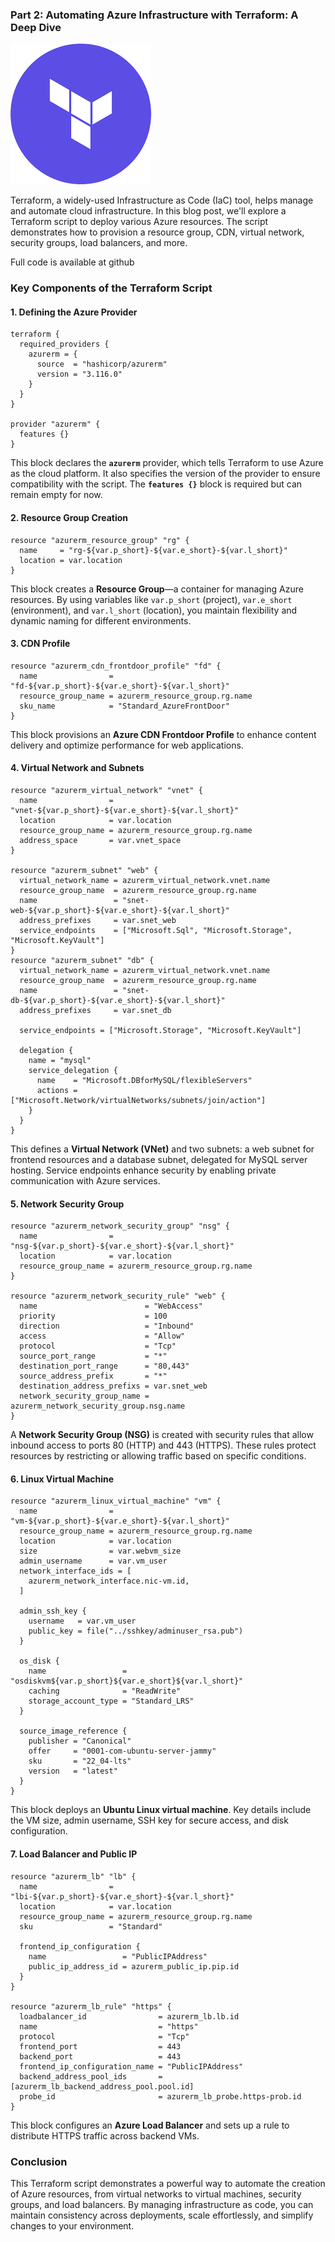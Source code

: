 ### Part 2: Automating Azure Infrastructure with Terraform: A Deep Dive

![Architecture](../images/terraform.png)

Terraform, a widely-used Infrastructure as Code (IaC) tool, helps manage and automate cloud infrastructure. In this blog post, we'll explore a Terraform script to deploy various Azure resources. The script demonstrates how to provision a resource group, CDN, virtual network, security groups, load balancers, and more.

Full code is available at github

### Key Components of the Terraform Script

#### 1. **Defining the Azure Provider**
```
terraform {
  required_providers {
    azurerm = {
      source  = "hashicorp/azurerm"
      version = "3.116.0"
    }
  }
}

provider "azurerm" {
  features {}
}
```
This block declares the **`azurerm`** provider, which tells Terraform to use Azure as the cloud platform. It also specifies the version of the provider to ensure compatibility with the script. The **`features {}`** block is required but can remain empty for now.

#### 2. **Resource Group Creation**
```
resource "azurerm_resource_group" "rg" {
  name     = "rg-${var.p_short}-${var.e_short}-${var.l_short}"
  location = var.location
}
```
This block creates a **Resource Group**—a container for managing Azure resources. By using variables like `var.p_short` (project), `var.e_short` (environment), and `var.l_short` (location), you maintain flexibility and dynamic naming for different environments.

#### 3. **CDN Profile**
```
resource "azurerm_cdn_frontdoor_profile" "fd" {
  name                = "fd-${var.p_short}-${var.e_short}-${var.l_short}"
  resource_group_name = azurerm_resource_group.rg.name
  sku_name            = "Standard_AzureFrontDoor"
}
``` 
This block provisions an **Azure CDN Frontdoor Profile** to enhance content delivery and optimize performance for web applications.

#### 4. **Virtual Network and Subnets**
```
resource "azurerm_virtual_network" "vnet" {
  name                = "vnet-${var.p_short}-${var.e_short}-${var.l_short}"
  location            = var.location
  resource_group_name = azurerm_resource_group.rg.name
  address_space       = var.vnet_space
}

resource "azurerm_subnet" "web" {
  virtual_network_name = azurerm_virtual_network.vnet.name
  resource_group_name  = azurerm_resource_group.rg.name
  name                 = "snet-web-${var.p_short}-${var.e_short}-${var.l_short}"
  address_prefixes     = var.snet_web
  service_endpoints    = ["Microsoft.Sql", "Microsoft.Storage", "Microsoft.KeyVault"]
}
resource "azurerm_subnet" "db" {
  virtual_network_name = azurerm_virtual_network.vnet.name
  resource_group_name  = azurerm_resource_group.rg.name
  name                 = "snet-db-${var.p_short}-${var.e_short}-${var.l_short}"
  address_prefixes     = var.snet_db

  service_endpoints = ["Microsoft.Storage", "Microsoft.KeyVault"]

  delegation {
    name = "mysql"
    service_delegation {
      name    = "Microsoft.DBforMySQL/flexibleServers"
      actions = ["Microsoft.Network/virtualNetworks/subnets/join/action"]
    }
  }
}
```

This defines a **Virtual Network (VNet)** and two subnets: a web subnet for frontend resources and a database subnet, delegated for MySQL server hosting. Service endpoints enhance security by enabling private communication with Azure services.

#### 5. **Network Security Group**
```
resource "azurerm_network_security_group" "nsg" {
  name                = "nsg-${var.p_short}-${var.e_short}-${var.l_short}"
  location            = var.location
  resource_group_name = azurerm_resource_group.rg.name
}

resource "azurerm_network_security_rule" "web" {
  name                        = "WebAccess"
  priority                    = 100
  direction                   = "Inbound"
  access                      = "Allow"
  protocol                    = "Tcp"
  source_port_range           = "*"
  destination_port_range      = "80,443"
  source_address_prefix       = "*"
  destination_address_prefixs = var.snet_web
  network_security_group_name = azurerm_network_security_group.nsg.name
} 
```
A **Network Security Group (NSG)** is created with security rules that allow inbound access to ports 80 (HTTP) and 443 (HTTPS). These rules protect resources by restricting or allowing traffic based on specific conditions.

#### 6. **Linux Virtual Machine**
```
resource "azurerm_linux_virtual_machine" "vm" {
  name                = "vm-${var.p_short}-${var.e_short}-${var.l_short}"
  resource_group_name = azurerm_resource_group.rg.name
  location            = var.location
  size                = var.webvm_size
  admin_username      = var.vm_user
  network_interface_ids = [
    azurerm_network_interface.nic-vm.id,
  ]

  admin_ssh_key {
    username   = var.vm_user
    public_key = file("../sshkey/adminuser_rsa.pub")
  }

  os_disk {
    name                 = "osdiskvm${var.p_short}${var.e_short}${var.l_short}"
    caching              = "ReadWrite"
    storage_account_type = "Standard_LRS"
  }

  source_image_reference {
    publisher = "Canonical"
    offer     = "0001-com-ubuntu-server-jammy"
    sku       = "22_04-lts"
    version   = "latest"
  }
}
```

This block deploys an **Ubuntu Linux virtual machine**. Key details include the VM size, admin username, SSH key for secure access, and disk configuration.

#### 7. **Load Balancer and Public IP**
```
resource "azurerm_lb" "lb" {
  name                = "lbi-${var.p_short}-${var.e_short}-${var.l_short}"
  location            = var.location
  resource_group_name = azurerm_resource_group.rg.name
  sku                 = "Standard"

  frontend_ip_configuration {
    name                 = "PublicIPAddress"
    public_ip_address_id = azurerm_public_ip.pip.id
  }
}

resource "azurerm_lb_rule" "https" {
  loadbalancer_id                = azurerm_lb.lb.id
  name                           = "https"
  protocol                       = "Tcp"
  frontend_port                  = 443
  backend_port                   = 443
  frontend_ip_configuration_name = "PublicIPAddress"
  backend_address_pool_ids       = [azurerm_lb_backend_address_pool.pool.id]
  probe_id                       = azurerm_lb_probe.https-prob.id
}
```

This block configures an **Azure Load Balancer** and sets up a rule to distribute HTTPS traffic across backend VMs.

### Conclusion

This Terraform script demonstrates a powerful way to automate the creation of Azure resources, from virtual networks to virtual machines, security groups, and load balancers. By managing infrastructure as code, you can maintain consistency across deployments, scale effortlessly, and simplify changes to your environment.